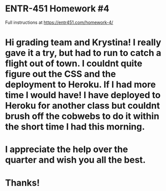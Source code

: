 # ENTR-451 Homework #4

Full instructions at https://entr451.com/homework-4/

# Hi grading team and Krystina! I really gave it a try, but had to run to catch a flight out of town. I couldnt quite figure out the CSS and the deployment to Heroku. If I had more time I would have! I have deployed to Heroku for another class but couldnt brush off the cobwebs to do it within the short time I had this morning.  
# I appreciate the help over the quarter and wish you all the best. 
# Thanks! 